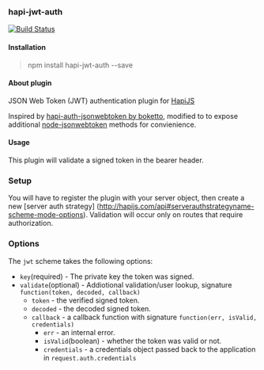 ### hapi-jwt-auth
[![Build Status](https://travis-ci.org/lvegerano/hapi-jwt-auth.svg?branch=master)](https://travis-ci.org/lvegerano/hapi-jwt-auth)

#### Installation

> npm install hapi-jwt-auth --save

#### About plugin

JSON Web Token (JWT) authentication plugin for [HapiJS](https://github.com/spumko/hapi)

Inspired by [hapi-auth-jsonwebtoken by boketto](https://github.com/boketto/hapi-auth-jsonwebtoken), modified to to expose
 additional [node-jsonwebtoken](https://github.com/auth0/node-jsonwebtoken) methods for convienience.

#### Usage

This plugin will validate a signed token in the bearer header.

### Setup
You will have to register the plugin with your server object, then create a new [server auth strategy]
(http://hapijs.com/api#serverauthstrategyname-scheme-mode-options). Validation will occur only on routes that require
authorization.

### Options

The `jwt` scheme takes the following options:

- `key`(required) - The private key the token was signed.
- `validate`(optional) - Addiotional validation/user lookup,
    signature `function(token, decoded, callback)`
    - `token` - the verified signed token.
    - `decoded` - the decoded signed token.
    - `callback` - a callback function with signature `function(err, isValid, credentials)`
        - `err` - an internal error.
        - `isValid`(boolean) - whether the token was valid or not.
        - `credentials` - a credentials object passed back to the application in `request.auth.credentials`
